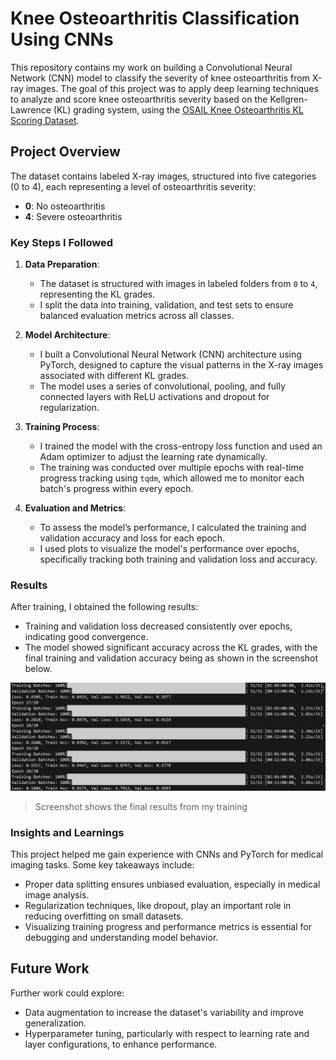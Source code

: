 # Knee Osteoarthritis Classification Using CNNs

This repository contains my work on building a Convolutional Neural Network (CNN) model to classify the severity of knee osteoarthritis from X-ray images. The goal of this project was to apply deep learning techniques to analyze and score knee osteoarthritis severity based on the Kellgren-Lawrence (KL) grading system, using the [OSAIL Knee Osteoarthritis KL Scoring Dataset](https://www.kaggle.com/datasets/peymannejat/osail-knee-osteoarthritis-kl-scoring-dataset).

## Project Overview

The dataset contains labeled X-ray images, structured into five categories (0 to 4), each representing a level of osteoarthritis severity:
- **0**: No osteoarthritis
- **4**: Severe osteoarthritis

### Key Steps I Followed

1. **Data Preparation**:
   - The dataset is structured with images in labeled folders from `0` to `4`, representing the KL grades.
   - I split the data into training, validation, and test sets to ensure balanced evaluation metrics across all classes.

2. **Model Architecture**:
   - I built a Convolutional Neural Network (CNN) architecture using PyTorch, designed to capture the visual patterns in the X-ray images associated with different KL grades.
   - The model uses a series of convolutional, pooling, and fully connected layers with ReLU activations and dropout for regularization.

3. **Training Process**:
   - I trained the model with the cross-entropy loss function and used an Adam optimizer to adjust the learning rate dynamically.
   - The training was conducted over multiple epochs with real-time progress tracking using `tqdm`, which allowed me to monitor each batch's progress within every epoch.

4. **Evaluation and Metrics**:
   - To assess the model’s performance, I calculated the training and validation accuracy and loss for each epoch.
   - I used plots to visualize the model's performance over epochs, specifically tracking both training and validation loss and accuracy.

### Results

After training, I obtained the following results:
- Training and validation loss decreased consistently over epochs, indicating good convergence.
- The model showed significant accuracy across the KL grades, with the final training and validation accuracy being as shown in the screenshot below.

![Training and Validation Results](image.png)

> Screenshot shows the final results from my training

### Insights and Learnings

This project helped me gain experience with CNNs and PyTorch for medical imaging tasks. Some key takeaways include:
- Proper data splitting ensures unbiased evaluation, especially in medical image analysis.
- Regularization techniques, like dropout, play an important role in reducing overfitting on small datasets.
- Visualizing training progress and performance metrics is essential for debugging and understanding model behavior.

## Future Work

Further work could explore:
- Data augmentation to increase the dataset's variability and improve generalization.
- Hyperparameter tuning, particularly with respect to learning rate and layer configurations, to enhance performance.

